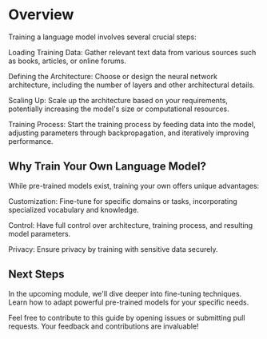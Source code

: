# Overview

Training a language model involves several crucial steps:

Loading Training Data: Gather relevant text data from various sources such as books, articles, or online forums.

Defining the Architecture: Choose or design the neural network architecture, including the number of layers and other architectural details.

Scaling Up: Scale up the architecture based on your requirements, potentially increasing the model's size or computational resources.

Training Process: Start the training process by feeding data into the model, adjusting parameters through backpropagation, and iteratively improving performance.

## Why Train Your Own Language Model?

While pre-trained models exist, training your own offers unique advantages:

Customization: Fine-tune for specific domains or tasks, incorporating specialized vocabulary and knowledge.

Control: Have full control over architecture, training process, and resulting model parameters.

Privacy: Ensure privacy by training with sensitive data securely.

## Next Steps

In the upcoming module, we'll dive deeper into fine-tuning techniques. Learn how to adapt powerful pre-trained models for your specific needs.

Feel free to contribute to this guide by opening issues or submitting pull requests. Your feedback and contributions are invaluable!





